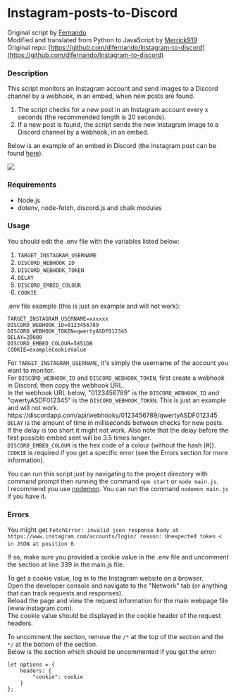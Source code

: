 # Instagram-posts-to-Discord
Original script by [Fernando](https://github.com/dlfernando/)\
Modified and translated from Python to JavaScript by [Merrick919](https://github.com/Merrick919)\
Original repo: [https://github.com/dlfernando/Instagram-to-discord](https://github.com/dlfernando/Instagram-to-discord)

### Description

This script monitors an Instagram account and send images to a Discord channel by a webhook, in an embed, when new posts are found.

1. The script checks for a new post in an Instagram account every x seconds (the recommended length is 20 seconds).
2. If a new post is found, the script sends the new Instagram image to a Discord channel by a webhook, in an embed.

Below is an example of an embed in Discord (the Instagram post can be found [here](https://www.instagram.com/p/CKRd2fJjx-7/)).

![](https://i.imgur.com/GYqI8Pu.png)

### Requirements

- Node.js
- dotenv, node-fetch, discord.js and chalk modules

### Usage

You should edit the .env file with the variables listed below:
1. `TARGET_INSTAGRAM_USERNAME`
2. `DISCORD_WEBHOOK_ID`
3. `DISCORD_WEBHOOK_TOKEN`
4. `DELAY`
5. `DISCORD_EMBED_COLOUR`
6. `COOKIE`

.env file example (this is just an example and will not work):
```
TARGET_INSTAGRAM_USERNAME=xxxxxx
DISCORD_WEBHOOK_ID=0123456789
DISCORD_WEBHOOK_TOKEN=qwertyASDF012345
DELAY=20000
DISCORD_EMBED_COLOUR=5851DB
COOKIE=exampleCookieValue
```

For `TARGET_INSTAGRAM_USERNAME`, it's simply the username of the account you want to monitor.\
For `DISCORD_WEBHOOK_ID` and `DISCORD_WEBHOOK_TOKEN`, first create a webhook in Discord, then copy the webhook URL.\
In the webhook URL below, "0123456789" is the `DISCORD_WEBHOOK_ID` and "qwertyASDF012345" is the `DISCORD_WEBHOOK_TOKEN`. This is just an example and will not work.\
https://<!--comment to unlink-->discordapp.com/api/webhooks/0123456789/qwertyASDF012345\
`DELAY` is the amount of time in milliseconds between checks for new posts. If the delay is too short it might not work. Also note that the delay before the first possible embed sent will be 3.5 times longer.\
`DISCORD_EMBED_COLOUR` is the hex code of a colour (without the hash (#)).\
`COOKIE` is required if you get a specific error (see the Errors section for more information).

You can run this script just by navigating to the project directory with command prompt then running the command `npm start` or `node main.js`.\
I recommend you use [nodemon](https://www.npmjs.com/package/nodemon). You can run the command `nodemon main.js` if you have it.

### Errors

You might get `FetchError: invalid json response body at https://www.instagram.com/accounts/login/ reason: Unexpected token < in JSON at position 0`.

If so, make sure you provided a cookie value in the .env file and uncomment the section at line 339 in the main.js file.

To get a cookie value, log in to the Instagram website on a browser.\
Open the developer console and navigate to the "Network" tab (or anything that can track requests and responses).\
Reload the page and view the request information for the main webpage file (www.<!--comment to unlink-->instagram.com).\
The cookie value should be displayed in the cookie header of the request headers.

To uncomment the section, remove the `/*` at the top of the section and the `*/` at the bottom of the section.\
Below is the section which should be uncommented if you get the error:
```
let options = {
    headers: {
        "cookie": cookie
    }
};
```